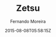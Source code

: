 ---
title: "Zetsu"
github: https://github.com/nandomoreirame/zetsu
demo: https://nandomoreirame.github.io/zetsu/
author: Fernando Moreira

ssg:
  - Jekyll
cms:
  - No Cms
date: 2015-08-08T05:58:15Z
github_branch: master
stale: true
---